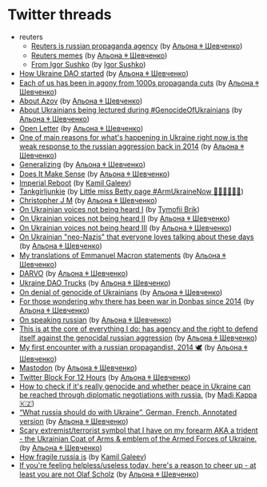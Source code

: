 # Twitter threads

* reuters
  * [Reuters is russian propaganda agency](reuters/main.md) (by [Альона ꑭ Шевченко](https://twitter.com/cryptodrftng))
  * [Reuters memes](reuters/memes.md) (by [Альона ꑭ Шевченко](https://twitter.com/cryptodrftng))
  * [From Igor Sushko](reuters/from_igor_sushko.md) (by [Igor Sushko](https://twitter.com/igorsushko))
* [How Ukraine DAO started](how_ukraine_dao_started.md) (by [Альона ꑭ Шевченко](https://twitter.com/cryptodrftng))
* [Each of us has been in agony from 1000s propaganda cuts](1000_cuts.md) (by [Альона ꑭ Шевченко](https://twitter.com/cryptodrftng))
* [About Azov](about_azov.md) (by [Альона ꑭ Шевченко](https://twitter.com/cryptodrftng))
* [About Ukrainians being lectured during #GenocideOfUkrainians](lectured_during_genocide.md) (by [Альона ꑭ Шевченко](https://twitter.com/cryptodrftng))
* [Open Letter](open_letter.md) (by [Альона ꑭ Шевченко](https://twitter.com/cryptodrftng))
* [One of main reasons for what's happening in Ukraine right now is the weak response to the russian aggression back in 2014](since_2014.md) (by [Альона ꑭ Шевченко](https://twitter.com/cryptodrftng))
* [Generalizing](generalizing.md) (by [Альона ꑭ Шевченко](https://twitter.com/cryptodrftng))
* [Does It Make Sense](does_it_make_sense.md) (by [Альона ꑭ Шевченко](https://twitter.com/cryptodrftng))
* [Imperial Reboot](imperial_reboot.md) (by [Kamil Galeev](https://twitter.com/kamilkazani))
* [Tankgirljunkie](tankgirljunkie.md) (by [Little miss Betty page #ArmUkraineNow 🖤🌻🇺🇦🌻🖤](https://twitter.com/TankGirljunkie))
* [Christopher J M](christopher_j_m.md) (by [Альона ꑭ Шевченко](https://twitter.com/cryptodrftng))
* [On Ukrainian voices not being heard I](silenced_1.md) (by [Tymofii Brik](https://twitter.com/brik_t))
* [On Ukrainian voices not being heard II](silenced_2.md) (by [Альона ꑭ Шевченко](https://twitter.com/cryptodrftng))
* [On Ukrainian voices not being heard III](silenced_3.md) (by [Альона ꑭ Шевченко](https://twitter.com/cryptodrftng))
* [On Ukrainian "neo-Nazis" that everyone loves talking about these days](on_ukrainian_neo_nazis.md) (by [Альона ꑭ Шевченко](https://twitter.com/cryptodrftng))
* [My translations of Emmanuel Macron statements](translating_macron.md) (by [Альона ꑭ Шевченко](https://twitter.com/cryptodrftng))
* [DARVO](darvo.md) (by [Альона ꑭ Шевченко](https://twitter.com/cryptodrftng))
* [Ukraine DAO Trucks](ukraine_dao_trucks.md) (by [Альона ꑭ Шевченко](https://twitter.com/cryptodrftng))
* [On denial of genocide of Ukrainians](on_genocide_denial.md) (by [Альона ꑭ Шевченко](https://twitter.com/cryptodrftng))
* [For those wondering why there has been war in Donbas since 2014](on_war_in_donbass_since_2014.md) (by [Альона ꑭ Шевченко](https://twitter.com/cryptodrftng))
* [On speaking russian](on_speaking_russian.md) (by [Альона ꑭ Шевченко](https://twitter.com/cryptodrftng))
* [This is at the core of everything I do: has agency and the right to defend itself against the genocidal russian aggression](ukraine_has_agency.md) (by [Альона ꑭ Шевченко](https://twitter.com/cryptodrftng))
* [My first encounter with a russian propagandist, 2014 🕊](first_encounter_with_propagandist.md) (by [Альона ꑭ Шевченко](https://twitter.com/cryptodrftng))
* [Mastodon](mastodon.md) (by [Альона ꑭ Шевченко](https://twitter.com/cryptodrftng))
* [Twitter Block For 12 Hours](twitter_block_for_12_hours.md) (by [Альона ꑭ Шевченко](https://twitter.com/cryptodrftng))
* [How to check if it's really genocide and whether peace in Ukraine can be reached through diplomatic negotiations with russia.](it_is_genocide.md) (by [Madi Kappa 🇰🇿](https://twitter.com/MuKappa))
* [“What russia should do with Ukraine”. German, French, Annotated version](what_russia_should_do_with_ukraine.md) (by [Альона ꑭ Шевченко](https://twitter.com/cryptodrftng))
* [Scary extremist/terrorist symbol that I have on my forearm AKA a trident - the Ukrainian Coat of Arms & emblem of the Armed Forces of Ukraine.](trident.md) (by [Альона ꑭ Шевченко](https://twitter.com/cryptodrftng))
* [How fragile russia is](fragile_russia.md) (by [Kamil Galeev](https://twitter.com/kamilkazani))
* [If you're feeling helpless/useless today, here's a reason to cheer up - at least you are not Olaf Scholz](if_youre_feeling_useless.md) (by [Альона ꑭ Шевченко](https://twitter.com/cryptodrftng))
